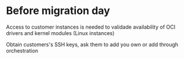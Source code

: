 Before migration day
====================

Access to customer instances is needed to validade availability of OCI drivers and kernel modules (Linux instances)

Obtain customers's SSH keys, ask them to add you own or add through orchestration


